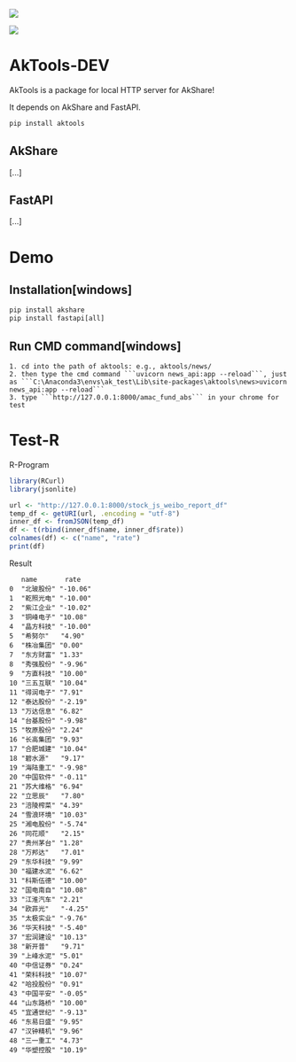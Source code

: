 ![](https://github.com/jindaxiang/aktools/blob/master/example/images/AkTools_demo.png)

[![](https://github.com/jindaxiang/aktools/workflows/build/badge.svg)](https://github.com/jindaxiang/aktools/actions)

# AkTools-DEV

AkTools is a package for local HTTP server for AkShare!

It depends on AkShare and FastAPI.

```cmd
pip install aktools
```

## AkShare

[...]

## FastAPI

[...]

# Demo

## Installation[windows]

```cmd
pip install akshare
pip install fastapi[all]
```

## Run CMD command[windows]

    1. cd into the path of aktools: e.g., aktools/news/
    2. then type the cmd command ```uvicorn news_api:app --reload```, just as ```C:\Anaconda3\envs\ak_test\Lib\site-packages\aktools\news>uvicorn news_api:app --reload```
    3. type ```http://127.0.0.1:8000/amac_fund_abs``` in your chrome for test

# Test-R

R-Program

```r
library(RCurl)
library(jsonlite)

url <- "http://127.0.0.1:8000/stock_js_weibo_report_df"
temp_df <- getURI(url, .encoding = "utf-8")
inner_df <- fromJSON(temp_df)
df <- t(rbind(inner_df$name, inner_df$rate))
colnames(df) <- c("name", "rate")
print(df)
```

Result

```
   name       rate    
0  "北玻股份" "-10.06"
1  "乾照光电" "-10.00"
2  "紫江企业" "-10.02"
3  "铜峰电子" "10.08" 
4  "晶方科技" "-10.00"
5  "希努尔"   "4.90"  
6  "株冶集团" "0.00"  
7  "东方财富" "1.33"  
8  "秀强股份" "-9.96" 
9  "方直科技" "10.00" 
10 "三五互联" "10.04" 
11 "得润电子" "7.91"  
12 "泰达股份" "-2.19" 
13 "万达信息" "6.82"  
14 "台基股份" "-9.98" 
15 "牧原股份" "2.24"  
16 "长高集团" "9.93"  
17 "合肥城建" "10.04" 
18 "碧水源"   "9.17"  
19 "海陆重工" "-9.98" 
20 "中国软件" "-0.11" 
21 "苏大维格" "6.94"  
22 "立思辰"   "7.80"  
23 "涪陵榨菜" "4.39"  
24 "雪浪环境" "10.03" 
25 "湘电股份" "-5.74" 
26 "同花顺"   "2.15"  
27 "贵州茅台" "1.28"  
28 "万邦达"   "7.01"  
29 "东华科技" "9.99"  
30 "福建水泥" "6.62"  
31 "科斯伍德" "10.00" 
32 "国电南自" "10.08" 
33 "江淮汽车" "2.21"  
34 "欧菲光"   "-4.25" 
35 "太极实业" "-9.76" 
36 "华天科技" "-5.40" 
37 "宏润建设" "10.13" 
38 "新开普"   "9.71"  
39 "上峰水泥" "5.01"  
40 "中信证券" "0.24"  
41 "荣科科技" "10.07" 
42 "哈投股份" "0.91"  
43 "中国平安" "-0.05" 
44 "山东路桥" "10.00" 
45 "宜通世纪" "-9.13" 
46 "东易日盛" "9.95"  
47 "汉钟精机" "9.96"  
48 "三一重工" "4.73"  
49 "华塑控股" "10.19"
```
